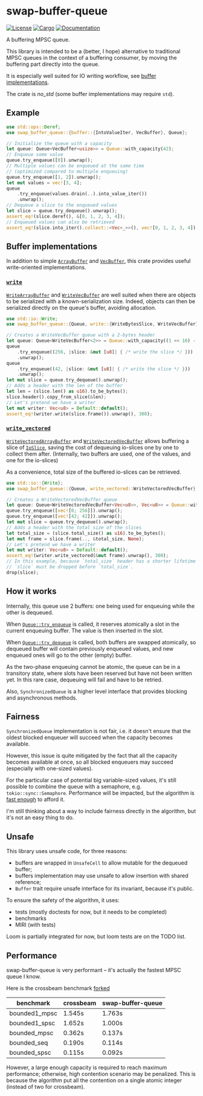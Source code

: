 # swap-buffer-queue

[![License](https://img.shields.io/badge/license-MIT-blue.svg)](
https://github.com/wyfo/swap-buffer-queue/blob/main/LICENSE)
[![Cargo](https://img.shields.io/crates/v/swap-buffer-queue.svg)](
https://crates.io/crates/swap-buffer-queue)
[![Documentation](https://docs.rs/swap-buffer-queue/badge.svg)](
https://docs.rs/swap-buffer-queue)

A buffering MPSC queue.

This library is intended to be a (better, I hope) alternative to traditional MPSC queues in the context of a buffering consumer, by moving the buffering part directly into the queue.

It is especially well suited for IO writing workflow, see [buffer implementations](#buffer-implementations).

The crate is *no_std* (some buffer implementations may require `std`).


## Example

```rust
use std::ops::Deref;
use swap_buffer_queue::{buffer::{IntoValueIter, VecBuffer}, Queue};

// Initialize the queue with a capacity
let queue: Queue<VecBuffer<usize>> = Queue::with_capacity(42);
// Enqueue some value
queue.try_enqueue([0]).unwrap();
// Multiple values can be enqueued at the same time
// (optimized compared to multiple enqueuing)
queue.try_enqueue([1, 2]).unwrap();
let mut values = vec![3, 4];
queue
    .try_enqueue(values.drain(..).into_value_iter())
    .unwrap();
// Dequeue a slice to the enqueued values
let slice = queue.try_dequeue().unwrap();
assert_eq!(slice.deref(), &[0, 1, 2, 3, 4]);
// Enqueued values can also be retrieved
assert_eq!(slice.into_iter().collect::<Vec<_>>(), vec![0, 1, 2, 3, 4]);
```


## Buffer implementations

In addition to simple [`ArrayBuffer`](https://docs.rs/swap-buffer-queue/latest/swap_buffer_queue/buffer/struct.ArrayBuffer.html) and [`VecBuffer`](https://docs.rs/swap-buffer-queue/latest/swap_buffer_queue/buffer/struct.VecBuffer.html), this crate provides useful write-oriented implementations.

### [`write`](https://docs.rs/swap-buffer-queue/latest/swap_buffer_queue/write/index.html)

[`WriteArrayBuffer`](https://docs.rs/swap-buffer-queue/latest/swap_buffer_queue/write/struct.WriteVecBuffer.html) and 
[`WriteVecBuffer`](https://docs.rs/swap-buffer-queue/latest/swap_buffer_queue/write/struct.WriteVecBuffer.html) are well suited when there are objects to be serialized with a known-serialization size. Indeed, objects can then be serialized directly on the queue's buffer, avoiding allocation.

```rust
use std::io::Write;
use swap_buffer_queue::{Queue, write::{WriteBytesSlice, WriteVecBuffer}};

// Creates a WriteVecBuffer queue with a 2-bytes header
let queue: Queue<WriteVecBuffer<2>> = Queue::with_capacity((1 << 16) - 1);
queue
    .try_enqueue((256, |slice: &mut [u8]| { /* write the slice */ }))
    .unwrap();
queue
    .try_enqueue((42, |slice: &mut [u8]| { /* write the slice */ }))
    .unwrap();
let mut slice = queue.try_dequeue().unwrap();
// Adds a header with the len of the buffer
let len = (slice.len() as u16).to_be_bytes();
slice.header().copy_from_slice(&len);
// Let's pretend we have a writer
let mut writer: Vec<u8> = Default::default();
assert_eq!(writer.write(slice.frame()).unwrap(), 300);
```

### [`write_vectored`](https://docs.rs/swap-buffer-queue/latest/swap_buffer_queue/write/index.html)

[`WriteVectoredArrayBuffer`](https://docs.rs/swap-buffer-queue/latest/swap_buffer_queue/write_vectored/struct.WriteVectoredVecBuffer.html) and
[`WriteVectoredVecBuffer`](https://docs.rs/swap-buffer-queue/latest/swap_buffer_queue/write_vectored/struct.WriteVectoredVecBuffer.html) allows buffering a slice of [`IoSlice`](https://doc.rust-lang.org/std/io/struct.IoSlice.html), saving the cost of dequeuing io-slices one by one to collect them after.
(Internally, two buffers are used, one of the values, and one for the io-slices)

As a convenience, total size of the buffered io-slices can be retrieved.

```rust
use std::io::{Write};
use swap_buffer_queue::{Queue, write_vectored::WriteVectoredVecBuffer};

// Creates a WriteVectoredVecBuffer queue
let queue: Queue<WriteVectoredVecBuffer<Vec<u8>>, Vec<u8>> = Queue::with_capacity(100);
queue.try_enqueue([vec![0; 256]]).unwrap();
queue.try_enqueue([vec![42; 42]]).unwrap();
let mut slice = queue.try_dequeue().unwrap();
// Adds a header with the total size of the slices
let total_size = (slice.total_size() as u16).to_be_bytes();
let mut frame = slice.frame(.., &total_size, None);
// Let's pretend we have a writer
let mut writer: Vec<u8> = Default::default();
assert_eq!(writer.write_vectored(&mut frame).unwrap(), 300);
// In this example, because `total_size` header has a shorter lifetime than `slice`,
// `slice` must be dropped before `total_size`.
drop(slice);
```

## How it works 

Internally, this queue use 2 buffers: one being used for enqueuing while the other is dequeued. 

When [`Queue::try_enqueue`](https://docs.rs/swap-buffer-queue/latest/swap_buffer_queue/struct.Queue.html#method.try_enqueue) is called, it reserves atomically a slot in the current enqueuing buffer. The value is then inserted in the slot.

When [`Queue::try_dequeue`](https://docs.rs/swap-buffer-queue/latest/swap_buffer_queue/struct.Queue.html#method.try_dequeue) is called, both buffers are swapped atomically, so dequeued buffer will contain previously enqueued values, and new enqueued ones will go to the other (empty) buffer. 

As the two-phase enqueuing cannot be atomic, the queue can be in a transitory state, where slots have been reserved but have not been written yet. In this rare case, dequeuing will fail and have to be retried.

Also, `SynchronizedQueue` is a higher level interface that provides blocking and asynchronous methods.

## Fairness

`SynchronizedQueue` implementation is not fair, i.e. it doesn't ensure that the oldest blocked enqueuer will succeed when the capacity becomes available.

However, this issue is quite mitigated by the fact that all the capacity becomes available at once, so all blocked enqueuers may succeed (especially with one-sized values).

For the particular case of potential big variable-sized values, it's still possible to combine the queue with a semaphore, e.g. `tokio::sync::Semaphore`. Performance will be impacted, but the algorithm is [fast enough](#performance) to afford it.

I'm still thinking about a way to include fairness directly in the algorithm, but it's not an easy thing to do.

## Unsafe

This library uses unsafe code, for three reasons:
- buffers are wrapped in `UnsafeCell` to allow mutable for the dequeued buffer;
- buffers implementation may use unsafe to allow insertion with shared reference;
- `Buffer` trait require unsafe interface for its invariant, because it's public.

To ensure the safety of the algorithm, it uses:
- tests (mostly doctests for now, but it needs to be completed)
- benchmarks
- MIRI (with tests)

Loom is partially integrated for now, but loom tests are on the TODO list.

## Performance

swap-buffer-queue is very performant – it's actually the fastest MPSC queue I know.

Here is the crossbeam benchmark [forked](https://github.com/wyfo/crossbeam/tree/bench_sbq/crossbeam-channel/benchmarks)

| benchmark     | crossbeam | swap-buffer-queue |
|---------------|-----------|-------------------|
| bounded1_mpsc | 1.545s    | 1.763s            |
| bounded1_spsc | 1.652s    | 1.000s            |
| bounded_mpsc  | 0.362s    | 0.137s            |
| bounded_seq   | 0.190s    | 0.114s            |
| bounded_spsc  | 0.115s    | 0.092s            |

However, a large enough capacity is required to reach maximum performance; otherwise, high contention scenario may be penalized.
This is because the algorithm put all the contention on a single atomic integer (instead of two for crossbeam).